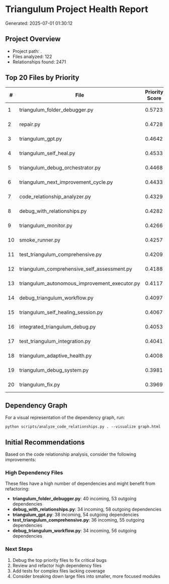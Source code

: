 # Triangulum Project Health Report

Generated: 2025-07-01 01:30:12

## Project Overview

- Project path: .
- Files analyzed: 122
- Relationships found: 2471

## Top 20 Files by Priority

| # | File | Priority Score | Reason |
|---|------|---------------|--------|
| 1 | triangulum_folder_debugger.py | 0.5723 | Many dependencies |
| 2 | repair.py | 0.4728 | Many dependencies |
| 3 | triangulum_gpt.py | 0.4642 | Many dependencies |
| 4 | triangulum_self_heal.py | 0.4533 | Many dependencies |
| 5 | triangulum_debug_orchestrator.py | 0.4468 | Many dependencies |
| 6 | triangulum_next_improvement_cycle.py | 0.4433 | Many dependencies |
| 7 | code_relationship_analyzer.py | 0.4329 | Many dependencies |
| 8 | debug_with_relationships.py | 0.4282 | Many dependencies |
| 9 | triangulum_monitor.py | 0.4266 | Many dependencies |
| 10 | smoke_runner.py | 0.4257 | Many dependencies |
| 11 | test_triangulum_comprehensive.py | 0.4209 | Many dependencies |
| 12 | triangulum_comprehensive_self_assessment.py | 0.4188 | Many dependencies |
| 13 | triangulum_autonomous_improvement_executor.py | 0.4117 | Many dependencies |
| 14 | debug_triangulum_workflow.py | 0.4097 | Many dependencies |
| 15 | triangulum_self_healing_session.py | 0.4067 | Many dependencies |
| 16 | integrated_triangulum_debug.py | 0.4053 | Many dependencies |
| 17 | test_triangulum_integration.py | 0.4041 | Many dependencies |
| 18 | triangulum_adaptive_health.py | 0.4008 | Many dependencies |
| 19 | triangulum_debug_system.py | 0.3981 | Many dependencies |
| 20 | triangulum_fix.py | 0.3969 | Many dependencies |

## Dependency Graph

For a visual representation of the dependency graph, run:

```
python scripts/analyze_code_relationships.py . --visualize graph.html
```

## Initial Recommendations

Based on the code relationship analysis, consider the following improvements:

### High Dependency Files

These files have a high number of dependencies and might benefit from refactoring:

- **triangulum_folder_debugger.py**: 40 incoming, 53 outgoing dependencies
- **debug_with_relationships.py**: 34 incoming, 58 outgoing dependencies
- **triangulum_gpt.py**: 38 incoming, 54 outgoing dependencies
- **test_triangulum_comprehensive.py**: 36 incoming, 55 outgoing dependencies
- **debug_triangulum_workflow.py**: 34 incoming, 56 outgoing dependencies

### Next Steps

1. Debug the top priority files to fix critical bugs
2. Review and refactor high dependency files
3. Add tests for complex files lacking coverage
4. Consider breaking down large files into smaller, more focused modules
